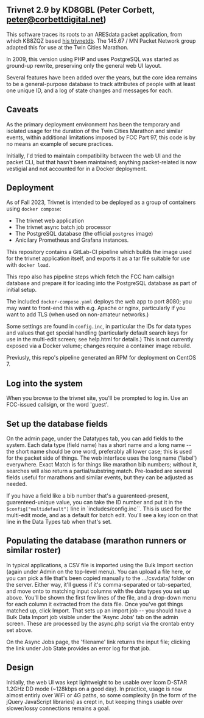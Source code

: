 ## Trivnet 2.9 by KD8GBL (Peter Corbett, peter@corbettdigital.net)

This software traces its roots to an ARESdata packet application, from which KB8ZQZ based [his trivnetdb](https://www.kb8zqz.org/trivnetdb/).
The 145.67 / MN Packet Network group adapted this for use at the Twin Cities Marathon.

In 2009, this version using PHP and uses PostgreSQL was started as ground-up rewrite, preserving only the general web UI layout.

Several features have been added over the years, but the core idea remains to be a general-purpose database to track attributes of people with at least one unique ID, and a log of state changes and messages for each.

## Caveats

As the primary deployment environment has been the temporary and isolated usage for the duration of the Twin Cities Marathon and similar events, within additional limitations imposed by FCC Part 97, this code is by no means an example of secure practices.

Initially, I'd tried to maintain compatibility between the web UI and the packet CLI, but that hasn't been maintained; anything packet-related is now vestigial and not accounted for in a Docker deployment.

## Deployment

As of Fall 2023, Trivnet is intended to be deployed as a group of containers using `docker compose`:

* The trivnet web application
* The trivnet async batch job processor
* The PostgreSQL database (the official `postgres` image)
* Anicilary Prometheus and Grafana instances.

This repository contains a GitLab-CI pipeline which builds the image used for the trivnet application itself, and exports it as a tar file suitable for use with `docker load`.

This repo also has pipeline steps which fetch the FCC ham callsign database and prepare it for loading into the PostgreSQL database as part of initial setup.

The included `docker-compose.yaml` deploys the web app to port 8080; you may want to front-end this with e.g. Apache or nginx, particularly if you want to add TLS (when used on non-amateur networks.)

Some settings are found in `config.inc`, in particular the IDs for data types and values that get special handling (particularly default search keys for use in the multi-edit screen; see help.html for details.) This is not currently exposed via a Docker volume; changes require a container image rebuild.

Previusly, this repo's pipeline generated an RPM for deployment on CentOS 7.

## Log into the system

When you browse to the trivnet site, you'll be prompted to log in. Use an FCC-issued callsign, or the word 'guest'.

## Set up the database fields

On the admin page, under the Datatypes tab, you can add fields to the system. Each data type (field name) has a short name and a long name -- the short name should be one word, preferably all lower case; this is used for the packet side of things.  The web interface uses the long name ('label') everywhere. Exact Match is for things like marathon bib numbers; without it, searches will also return a partial/substring match. Pre-loaded are several fields useful for marathons and similar events, but they can be adjusted as needed.

If you have a field like a bib number that's a guarenteed-present, guarenteed-unique value, you can take the ID number and put it in the `$config["multidefault"]` line in `includes/config.inc``. This is used for the multi-edit mode, and as a default for batch edit. You'll see a key icon on that line in the Data Types tab when that's set.

## Populating the database (marathon runners or similar roster)

In typical applications, a CSV file is imported using the Bulk Import section (again under Admin on the top-level menu). You can upload a file here, or you can pick a file that's been copied manually to the .../csvdata/ folder on the server. Either way, it'll guess if it's comma-separated or tab-separted, and move onto to matching input columns with the data types you set up above. You'll be shown the first few lines of the file, and a drop-down menu for each column it extracted from the data file.  Once you've got things matched up, click Import. That sets up an import job -- you should have a Bulk Data Import job visible under the 'Async Jobs' tab on the admin screen. These are processed by the async.php script via the crontab entry set above.

On the Async Jobs page, the 'filename' link returns the input file; clicking the link under Job State provides an error log for that job.

## Design

Initially, the web UI was kept lightweight to be usable over Icom D-STAR 1.2GHz DD mode (~128kbps on a good day). In practice, usage is now almost entirly over WiFi or 4G paths, so some complexity (in the form of the jQuery JavaScript libraries) as crept in, but keeping things usable over slower/lossy connections remains a goal.